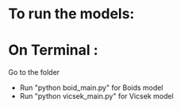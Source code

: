 # To run the models:
# On Terminal : 
Go to the folder

- Run "python boid_main.py" for Boids model
- Run "python vicsek_main.py" for Vicsek model
